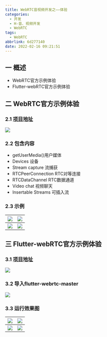 ```yaml
---
title: WebRTC音视频开发之——体验
categories:
  - 开发
  - H-音、视频开发
  - WebRTC
tags:
  - WebRTC
abbrlink: 6d277140
date: 2022-02-16 09:21:51
---
```

## 一 概述

* WebRTC官方示例体验
* Flutter-webRTC官方示例体验

<!--more-->

## 二 WebRTC官方示例体验

### 2.1 [项目地址][00]
![][1]

### 2.2 包含内容

* getUserMedia()用户媒体
* Devices 设备
* Stream capture 流捕获
* RTCPeerConnection RTC对等连接
* RTCDataChannel RTC数据通道
* Video chat 视频聊天
* Insertable Streams 可插入流

### 2.3 示例
|  ![][2]    | ![][3] |
| ---- | ---- |
| ![][4] | ![][5] |



## 三 Flutter-webRTC官方示例体验

### 3.1 [项目地址][01]
![][6]
### 3.2 导入flutter-webrtc-master
![][7]

### 3.3 运行效果图

| ![][8]  | ![][9]  |
| :-----: | :-----: |
| ![][10] | ![][11] |




[00]:https://webrtc.github.io/samples/
[01]:https://github.com/flutter-webrtc


[1]:https://cdn.jsdelivr.net/gh/PGzxc/CDN/blog-webrtc/webrtc-experience-websit-samples.png
[2]:https://cdn.jsdelivr.net/gh/PGzxc/CDN/blog-webrtc/webrtc-web-sample-getusermedia.png
[3]:https://cdn.jsdelivr.net/gh/PGzxc/CDN/blog-webrtc/webrtc-web-sample-capturestrem-videotovideo.png
[4]:https://cdn.jsdelivr.net/gh/PGzxc/CDN/blog-webrtc/webrtc-web-sample-peer-connection.png
[5]:https://cdn.jsdelivr.net/gh/PGzxc/CDN/blog-webrtc/webrtc-web-sample-insertable-streams.png
[6]:https://cdn.jsdelivr.net/gh/PGzxc/CDN/blog-webrtc/webrtc-flutter-samples-site.png
[7]:https://cdn.jsdelivr.net/gh/PGzxc/CDN/blog-webrtc/webrtc-flutter-sample-import.png
[8]:https://cdn.jsdelivr.net/gh/PGzxc/CDN/blog-webrtc/webrtc-flutter-sample-home.png
[9]:https://cdn.jsdelivr.net/gh/PGzxc/CDN/blog-webrtc/webrtc-flutter-sample-getusermedia.png
[10]:https://cdn.jsdelivr.net/gh/PGzxc/CDN/blog-webrtc/webrtc-flutter-sample-getdisplaymedia.png
[11]:https://cdn.jsdelivr.net/gh/PGzxc/CDN/blog-webrtc/webrtc-flutter-sample-data-channel.png
